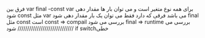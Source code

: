 فرق بین var final -const
var برای همه نوع متغیر است و می توان بار ها مقدار دهی شود
const مثل var می باشد فرقی که دارد فقط می توان یک بار مقدار دهی شود
final مثل const است 
const => compail بررسی می شود
final => runtime بررسی می شود
/////////////////////////////
if 
switchخطی

